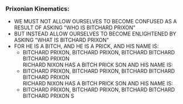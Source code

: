 ### Prixonian Kinematics:
- WE MUST NOT ALLOW OURSELVES TO BECOME CONFUSED AS A RESULT OF ASKING "WHO IS BITCHARD PRIXON"
- BUT INSTEAD ALLOW OURSELVES TO BECOME ENLIGHTENED BY ASKING "WHAT IS BITCHARD PRIXON"
- FOR HE IS A BITCH, AND HE IS A PRICK, AND HIS NAME IS:  
    - BITCHARD PRIXON, BITCHARD PRIXON, BITCHARD BITCHARD BITCHARD PRIXON  
    RICHARD NIXON HAS A BITCH PRICK SON AND HIS NAME IS:
    - BITCHARD PRIXON, BITCHARD PRIXON, BITCHARD BITCHARD BITCHARD PRIXON  
    RICHARD NIXON HAS A BITCH PRICK SON AND HIS NAME IS:
    - BITCHARD PRIXON, BITCHARD PRIXON, BITCHARD BITCHARD BITCHARD PRIXON
    S
